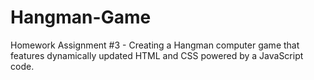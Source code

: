 # Hangman-Game
Homework Assignment #3 - Creating a Hangman computer game that features dynamically updated HTML and CSS powered by a JavaScript code. 
